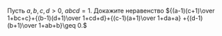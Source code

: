 Пусть $a, b, c, d > 0$, $abcd=1$. Докажите неравенство 
${(a-1)(c+1)\over 1+bc+c}+{(b-1)(d+1)\over 1+cd+d}+{(c-1)(a+1)\over 1+da+a}
+{(d-1)(b+1)\over 1+ab+b}\geq 0.$